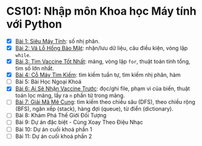 # CS101: Nhập môn Khoa học Máy tính với Python

- [x] [Bài 1: Siêu Máy Tính](Lesson01.md): số nhị phân.
- [x] [Bài 2: Vá Lỗ Hổng Bảo Mật](Lesson02.md): nhận/lưu dữ liệu, câu điều kiện, vòng lặp `while`.
- [x] [Bài 3: Tìm Vaccine Tốt Nhất](Lesson03.md): mảng, vòng lặp `for`, thuật toán tính tổng, tìm số lớn nhất.
- [x] [Bài 4: Cỗ Máy Tìm Kiếm](Lesson04.md): tìm kiếm tuần tự, tìm kiếm nhị phân, hàm
- [ ] Bài 5: Bài Học Ngoại Khoá
- [x] [Bài 6: Ai Sẽ Nhận Vaccine Trước](Lesson06.md): đọc/ghi file, phạm vi của biến, thuật toán lọc mảng, lấy ra `n` phần tử trong mảng.
- [ ] [Bài 7: Giải Mã Mê Cung](Lesson07.md): tìm kiếm theo chiều sâu (DFS), theo chiều rộng (BFS), ngăn xếp (stack), hàng đợi (queue), từ điển (dictionary).
- [ ] Bài 8: Khám Phá Thế Giới Đối Tượng
- [ ] Bài 9: Dự án đặc biệt - Cùng Xoay Theo Điệu Nhạc
- [ ] Bài 10: Dự án cuối khoá phần 1
- [ ] Bài 11: Dự án cuối khoá phần 2